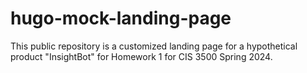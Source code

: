 # hugo-mock-landing-page
This public repository is a customized landing page for a hypothetical product "InsightBot" for Homework 1 for CIS 3500 Spring 2024.
